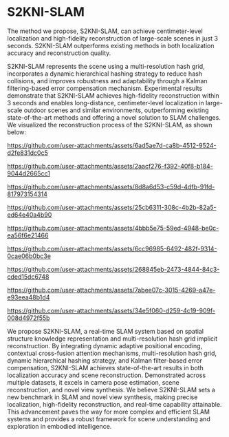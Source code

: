 # S2KNI-SLAM
The method we propose, S2KNI-SLAM, can achieve centimeter-level localization and high-fidelity reconstruction of large-scale scenes in just 3 seconds. S2KNI-SLAM outperforms existing methods in both localization accuracy and reconstruction quality.

S2KNI-SLAM represents the scene using a multi-resolution hash grid, incorporates a dynamic hierarchical hashing strategy to reduce hash collisions, and improves robustness and adaptability through a Kalman filtering-based error compensation mechanism. Experimental results demonstrate that S2KNI-SLAM achieves high-fidelity reconstruction within 3 seconds and enables long-distance, centimeter-level localization in large-scale outdoor scenes and similar environments, outperforming existing state-of-the-art methods and offering a novel solution to SLAM challenges. We visualized the reconstruction process of the S2KNI-SLAM, as shown below:

https://github.com/user-attachments/assets/6ad5ae7d-ca8b-4512-9524-d2fe831dc0c5



https://github.com/user-attachments/assets/2aacf276-f392-40f8-b184-9044d2665cc1



https://github.com/user-attachments/assets/8d8a6d53-c59d-4dfb-91fd-817973154314



https://github.com/user-attachments/assets/25cb6311-308c-4b2b-82a5-ed64e40a4b90



https://github.com/user-attachments/assets/4bbb5e75-59ed-4948-be0c-ea56f6e21466



https://github.com/user-attachments/assets/6cc96985-6492-482f-9314-0cae06b0bc3e



https://github.com/user-attachments/assets/268845eb-2473-4844-84c3-cded15dc6748



https://github.com/user-attachments/assets/7abee07c-3015-4269-a47e-e93eea48b1d4

https://github.com/user-attachments/assets/34e5f060-d259-4c19-909f-008d4972f55b

We propose S2KNI-SLAM, a real-time SLAM system based on spatial structure knowledge representation and multi-resolution hash grid implicit reconstruction. By integrating dynamic adaptive positional encoding, contextual cross-fusion attention mechanisms, multi-resolution hash grid, dynamic hierarchical hashing strategy, and Kalman filter-based error compensation, S2KNI-SLAM achieves state-of-the-art results in both localization accuracy and scene reconstruction. Demonstrated across multiple datasets, it excels in camera pose estimation, scene reconstruction, and novel view synthesis. We believe S2KNI-SLAM sets a new benchmark in SLAM and novel view synthesis, making precise localization, high-fidelity reconstruction, and real-time capability attainable. This advancement paves the way for more complex and efficient SLAM systems and provides a robust framework for scene understanding and exploration in embodied intelligence.
